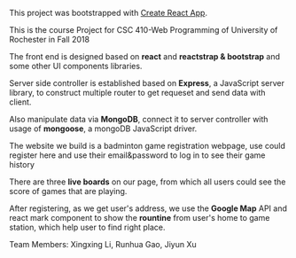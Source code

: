 This project was bootstrapped with [Create React App](https://github.com/facebook/create-react-app).

This is the course Project for CSC 410-Web Programming of University of Rochester in Fall 2018</br>

The front end is designed based on <b>react</b> and <b>reactstrap & bootstrap</b> and some other UI components libraries.</br>
  
  Server side controller is established based on <b>Express</b>, a JavaScript server library, to construct multiple router to get requeset and send data with client.</br>

  Also manipulate data via <b>MongoDB</b>, connect it to server controller with usage of <b>mongoose</b>, a mongoDB  JavaScript driver.


  The website we build is a badminton game registration webpage, use could register here and use their email&password to log in to see their game history</br>
  
  There are three <b>live boards</b> on our page, from which all users could see the score of games that are playing.</br>
  
  After registering, as we get user's address, we use the <b>Google Map</b> API and react mark component to show the <b>rountine</b> from user's home to game station, which help user to find right place. 

Team Members: Xingxing Li, Runhua Gao, Jiyun Xu
